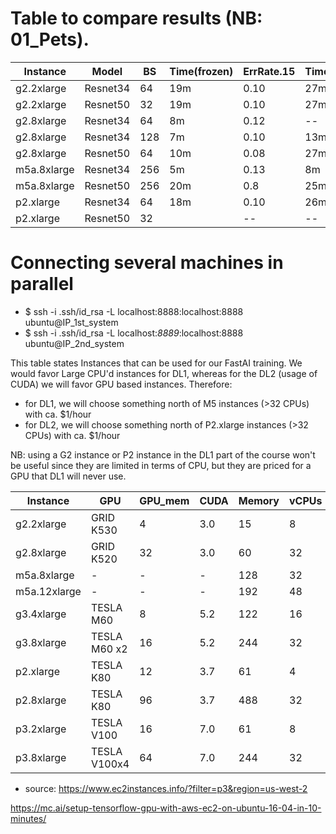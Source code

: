 # Table to compare results (NB: 01_Pets). 

 | Instance  | Model |  BS | Time(frozen) | ErrRate.15 | Time(Unfrz) | ErrRate.27 | Cost($/hour) | Total | 
 | --- | --- | --- | --- | --- | --- | --- | --- | --- |
 | g2.2xlarge | Resnet34 | 64 | 19m | 0.10 | 27m | 0.08 | 0.8 | |
 | g2.2xlarge | Resnet50 | 32 | 19m | 0.10 | 27m | 0.12 | 0.32 | |
 | g2.8xlarge | Resnet34 | 64 | 8m | 0.12 | -- | -- | 2.9 | |
 | g2.8xlarge | Resnet34 | 128 | 7m | 0.10 | 13m | 0.12 | 2.9 | |
 | g2.8xlarge | Resnet50 | 64 | 10m | 0.08 | 27m | 0.37 | 2.9 | |
 | m5a.8xlarge | Resnet34 | 256 | 5m | 0.13 | 8m | 0.08 | 1.38 | 3hores|
 | m5a.8xlarge | Resnet50 | 256 | 20m | 0.8 | 25m | 0.36 | 1.38 | " |
 | p2.xlarge | Resnet34 | 64 | 18m | 0.10 | 26m | 0.08 | 7.2 | |
 | p2.xlarge | Resnet50 | 32 |  | -- | -- | -- | 7.2 | |




# Connecting several machines in parallel
 - $ ssh -i .ssh/id_rsa -L localhost:8888:localhost:8888 ubuntu@IP_1st_system
 - $ ssh -i .ssh/id_rsa -L localhost:*8889*:localhost:8888 ubuntu@IP_2nd_system



This table states Instances that can be used for our FastAI training. We would favor Large CPU'd instances for DL1, whereas for the DL2 (usage of CUDA) we will favor GPU based instances. Therefore:
- for DL1, we will choose something north of M5 instances (>32 CPUs) with ca. $1/hour
- for DL2, we will choose something north of P2.xlarge instances (>32 CPUs) with ca. $1/hour

NB: using a G2 instance or P2 instance in the DL1 part of the course won't be useful since they are limited in terms of CPU, but they are priced for a GPU that DL1 will never use. 




 | Instance  | GPU | GPU_mem | CUDA | Memory | vCPUs | Cost($/hour) | NtBook | Time | 
 | --- | --- | --- | --- | --- | --- | --- | --- | --- |
 | g2.2xlarge | GRID K530 | 4 | 3.0| 15 | 8 | 0.65 | 01_Pets | 2hores |
 | g2.8xlarge | GRID K520 | 32 | 3.0| 60 | 32 | 2.90 | 01_Pets | 2hores |
 | m5a.8xlarge | -  | - | - | 128 | 32 | 1.38 | 01_Pets | -- |
 | m5a.12xlarge | -  | - | - | 192 | 48 | 2.1 | 01_Pets | -- |
 | g3.4xlarge | TESLA M60 | 8 | 5.2| 122 | 16 | 1.14 | 01_Pets | -- |
 | g3.8xlarge | TESLA M60 x2 | 16 | 5.2 | 244 | 32 | 2.28 | 01_Pets | -- |
 | p2.xlarge | TESLA K80 | 12 | 3.7| 61 | 4 | 0.90 | 01_Pets |-- |
 | p2.8xlarge | TESLA K80 | 96 | 3.7 | 488 | 32 | 7.20 | 01_Pets | -- |
 | p3.2xlarge | TESLA V100 | 16 | 7.0 | 61 | 8 | 3.6 | 01_Pets | -- |
 | p3.8xlarge | TESLA V100x4 | 64 | 7.0 | 244 | 32 | 12.24 | 01_Pets | -- |
 
 - source: https://www.ec2instances.info/?filter=p3&region=us-west-2


https://mc.ai/setup-tensorflow-gpu-with-aws-ec2-on-ubuntu-16-04-in-10-minutes/
